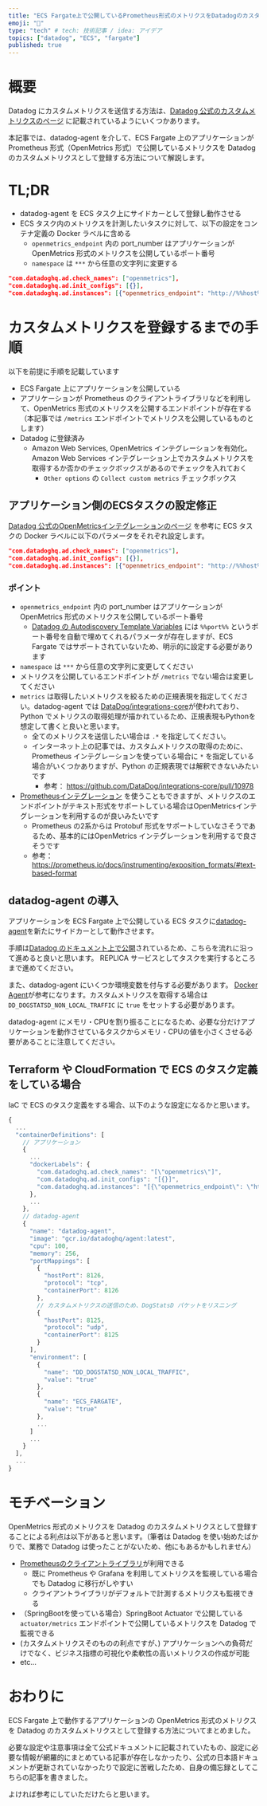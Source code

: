 ```yaml
---
title: "ECS Fargate上で公開しているPrometheus形式のメトリクスをDatadogのカスタムメトリクスとして登録するまで"
emoji: "🔨"
type: "tech" # tech: 技術記事 / idea: アイデア
topics: ["datadog", "ECS", "fargate"]
published: true
---
```


# 概要

Datadog にカスタムメトリクスを送信する方法は、[Datadog 公式のカスタムメトリクスのページ](https://docs.datadoghq.com/metrics/custom_metrics/) に記載されているようにいくつかあります。

本記事では、datadog-agent を介して、ECS Fargate 上のアプリケーションが Prometheus 形式（OpenMetrics 形式）で公開しているメトリクスを Datadog のカスタムメトリクスとして登録する方法について解説します。

# TL;DR

- datadog-agent を ECS タスク上にサイドカーとして登録し動作させる
- ECS タスク内のメトリクスを計測したいタスクに対して、以下の設定をコンテナ定義の Docker ラベルに含める
  - `openmetrics_endpoint` 内の port_number はアプリケーションが OpenMetrics 形式のメトリクスを公開しているポート番号
  - `namespace` は `***` から任意の文字列に変更する

```json
"com.datadoghq.ad.check_names": ["openmetrics"],
"com.datadoghq.ad.init_configs": [{}],
"com.datadoghq.ad.instances": [{"openmetrics_endpoint": "http://%%host%%:port_number/metrics", "namespace": "***", "metrics": [".*"]}]"
```

# カスタムメトリクスを登録するまでの手順

以下を前提に手順を記載しています

- ECS Fargate 上にアプリケーションを公開している
- アプリケーションが Prometheus のクライアントライブラリなどを利用して、OpenMetrics 形式のメトリクスを公開するエンドポイントが存在する（本記事では `/metrics` エンドポイントでメトリクスを公開しているものとします）
- Datadog に登録済み
  - Amazon Web Services, OpenMetrics インテグレーションを有効化。Amazon Web Services インテグレーション上でカスタムメトリクスを取得するか否かのチェックボックスがあるのでチェックを入れておく
    - `Other options` の `Collect custom metrics` チェックボックス

## アプリケーション側のECSタスクの設定修正

[Datadog 公式のOpenMetricsインテグレーションのページ](https://docs.datadoghq.com/integrations/openmetrics/) を参考に ECS タスクの Docker ラベルに以下のパラメータをそれぞれ設定します。

```json
"com.datadoghq.ad.check_names": ["openmetrics"],
"com.datadoghq.ad.init_configs": [{}],
"com.datadoghq.ad.instances": [{"openmetrics_endpoint": "http://%%host%%:port_number/metrics", "namespace": "***", "metrics": [".*"]}]"
```

### ポイント

- `openmetrics_endpoint` 内の port_number はアプリケーションが OpenMetrics 形式のメトリクスを公開しているポート番号
  - [Datadog の Autodiscovery Template Variables](https://docs.datadoghq.com/ja/agent/guide/template_variables/) には `%%port%%` というポート番号を自動で埋めてくれるパラメータが存在しますが、ECS Fargate ではサポートされていないため、明示的に設定する必要があります
- `namespace` は `***` から任意の文字列に変更してください
- メトリクスを公開しているエンドポイントが `/metrics` でない場合は変更してください
- `metrics` は取得したいメトリクスを絞るための正規表現を指定してください。datadog-agent では [DataDog/integrations-core](https://github.com/DataDog/integrations-core/tree/master/openmetrics)が使われており、Python でメトリクスの取得処理が描かれているため、正規表現もPythonを想定して書くと良いと思います。
  - 全てのメトリクスを送信したい場合は `.*` を指定してください。
  - インターネット上の記事では、カスタムメトリクスの取得のために、Prometheus インテグレーションを使っている場合に `*` を指定している場合がいくつかありますが、Python の正規表現では解釈できないみたいです
    - 参考： https://github.com/DataDog/integrations-core/pull/10978
- [Prometheusインテグレーション](https://docs.datadoghq.com/ja/integrations/prometheus/) を使うこともできますが、メトリクスのエンドポイントがテキスト形式をサポートしている場合はOpenMetricsインテグレーションを利用するのが良いみたいです
  - Prometheus の2系からは Protobuf 形式をサポートしていなさそうであるため、基本的にはOpenMetrics インテグレーションを利用するで良さそうです
  - 参考： https://prometheus.io/docs/instrumenting/exposition_formats/#text-based-format

## datadog-agent の導入

アプリケーションを ECS Fargate 上で公開している ECS タスクに[datadog-agent](https://docs.datadoghq.com/agent/)を新たにサイドカーとして動作させます。

手順は[Datadog のドキュメント上で公開](https://docs.datadoghq.com/integrations/ecs_fargate)されているため、こちらを流れに沿って進めると良いと思います。
REPLICA サービスとしてタスクを実行するところまで進めてください。

また、datadog-agent にいくつか環境変数を付与する必要があります。
[Docker Agent](https://docs.datadoghq.com/agent/docker/?tab=standard)が参考になります。カスタムメトリクスを取得する場合は `DD_DOGSTATSD_NON_LOCAL_TRAFFIC` に `true` をセットする必要があります。

datadog-agent にメモリ・CPUを割り振ることになるため、必要な分だけアプリケーションを動作させているタスクからメモリ・CPUの値を小さくさせる必要があることに注意してください。

## Terraform や CloudFormation で ECS のタスク定義をしている場合

IaC で ECS のタスク定義をする場合、以下のような設定になるかと思います。

```javascript
{
  ...
  "containerDefinitions": [
    // アプリケーション
    {
      ...
      "dockerLabels": {
        "com.datadoghq.ad.check_names": "[\"openmetrics\"]",
        "com.datadoghq.ad.init_configs": "[{}]",
        "com.datadoghq.ad.instances": "[{\"openmetrics_endpoint\": \"http://%%host%%:port_number/metrics\", \"namespace\": \"***\", \"metrics\": [\".*\"]}]"
      },
      ...
    },
    // datadog-agent
    {
      "name": "datadog-agent",
      "image": "gcr.io/datadoghq/agent:latest",
      "cpu": 100,
      "memory": 256,
      "portMappings": [
        {
          "hostPort": 8126,
          "protocol": "tcp",
          "containerPort": 8126
        },
        // カスタムメトリクスの送信のため、DogStatsD パケットをリスニング
        {
          "hostPort": 8125,
          "protocol": "udp",
          "containerPort": 8125
        }
      ],
      "environment": [
        {
          "name": "DD_DOGSTATSD_NON_LOCAL_TRAFFIC",
          "value": "true"
        },
        {
          "name": "ECS_FARGATE",
          "value": "true"
        },
        ...
      ]
      ...
    }
  ],
  ...
}
```

# モチベーション

OpenMetrics 形式のメトリクスを Datadog のカスタムメトリクスとして登録することによる利点は以下があると思います。（筆者は Datadog を使い始めたばかりで、業務で Datadog は使ったことがないため、他にもあるかもしれません）

- [Prometheusのクライアントライブラリ](https://prometheus.io/docs/instrumenting/clientlibs/)が利用できる
  - 既に Prometheus や Grafana を利用してメトリクスを監視している場合でも Datadog に移行がしやすい
  - クライアントライブラリがデフォルトで計測するメトリクスも監視できる
- （SpringBootを使っている場合）SpringBoot Actuator で公開している `actuator/metrics` エンドポイントで公開しているメトリクスを Datadog で監視できる
- (カスタムメトリクスそのものの利点ですが、) アプリケーションへの負荷だけでなく、ビジネス指標の可視化や柔軟性の高いメトリクスの作成が可能
- etc...

# おわりに

ECS Fargate 上で動作するアプリケーションの OpenMetrics 形式のメトリクスを Datadog のカスタムメトリクスとして登録する方法についてまとめました。

必要な設定や注意事項は全て公式ドキュメントに記載されていたもの、設定に必要な情報が網羅的にまとめている記事が存在しなかったり、公式の日本語ドキュメントが更新されていなかったりで設定に苦戦したため、自身の備忘録としてこちらの記事を書きました。

よければ参考にしていただけたらと思います。
